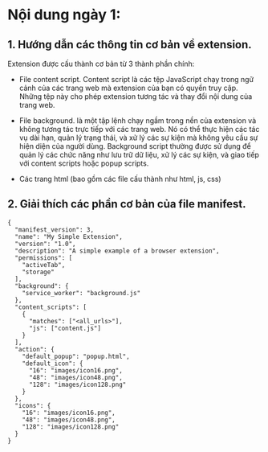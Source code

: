 # Nội dung ngày 1:
## 1. Hướng dẫn các thông tin cơ bản về extension.
Extension được cấu thành cơ bản từ 3 thành phần chính:

- File content script.
Content script là các tệp JavaScript chạy trong ngữ cảnh của các trang web mà extension của bạn có quyền truy cập. Những tệp này cho phép extension tương tác và thay đổi nội dung của trang web.
- File background.
là một tập lệnh chạy ngầm trong nền của extension và không tương tác trực tiếp với các trang web. Nó có thể thực hiện các tác vụ dài hạn, quản lý trạng thái, và xử lý các sự kiện mà không yêu cầu sự hiện diện của người dùng. Background script thường được sử dụng để quản lý các chức năng như lưu trữ dữ liệu, xử lý các sự kiện, và giao tiếp với content scripts hoặc popup scripts.

- Các trang html (bao gồm các file cấu thành như html, js, css)

## 2. Giải thích các phần cơ bản của file manifest.
````
{
  "manifest_version": 3,
  "name": "My Simple Extension",
  "version": "1.0",
  "description": "A simple example of a browser extension",
  "permissions": [
    "activeTab",
    "storage"
  ],
  "background": {
    "service_worker": "background.js"
  },
  "content_scripts": [
    {
      "matches": ["<all_urls>"],
      "js": ["content.js"]
    }
  ],
  "action": {
    "default_popup": "popup.html",
    "default_icon": {
      "16": "images/icon16.png",
      "48": "images/icon48.png",
      "128": "images/icon128.png"
    }
  },
  "icons": {
    "16": "images/icon16.png",
    "48": "images/icon48.png",
    "128": "images/icon128.png"
  }
}
````